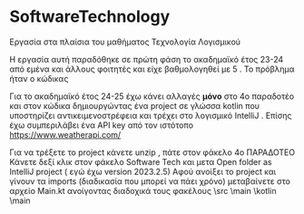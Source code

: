# SoftwareTechnology
Εργασία στα πλαίσια του μαθήματος Τεχνολογία Λογισμικού

Η εργασία αυτή παραδόθηκε σε πρώτη φάση το ακαδημαϊκό έτος 23-24 από εμένα και άλλους φοιτητές και είχε βαθμολογηθεί με 5 . Το πρόβλημα ήταν ο κώδικας

Για το ακαδημαϊκό έτος 24-25 έχω κάνει αλλαγές **μόνο** στο 4ο παραδοτέο και στον κώδικα 
δημιουργώντας ένα project σε γλώσσα kotlin που υποστηρίζει αντικειμενοστρέφεια και 
τρέχει στο λογισμικό IntelliJ . Επίσης έχω συμπεριλάβει ένα API key από τον ιστότοπο https://www.weatherapi.com/

Για να τρέξετε το project κάνετε unzip , πάτε στον φάκελο 4ο ΠΑΡΑΔΟΤΕΟ 
Κάνετε δεξί κλικ στον φάκελο Software Tech και μετα Open folder as IntelliJ project ( εγώ έχω version 2023.2.5)
Αφού ανοίξει το project και γίνουν τα imports (διαδικασία που μπορεί να πάει χρόνο) μεταβαίνετε στο αρχείο Main.kt
ανοίγοντας διαδοχικά τους φακέλους  \src \main \kotlin \main 
